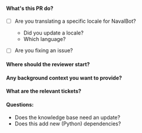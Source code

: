 #### What's this PR do?
- [ ] Are you translating a specific locale for NavalBot?   
  - Did you update a locale?
  - Which language?
  
- [ ] Are you fixing an issue?

#### Where should the reviewer start?
#### Any background context you want to provide?
#### What are the relevant tickets?
#### Questions:
- Does the knowledge base need an update?
- Does this add new (Python) dependencies?
